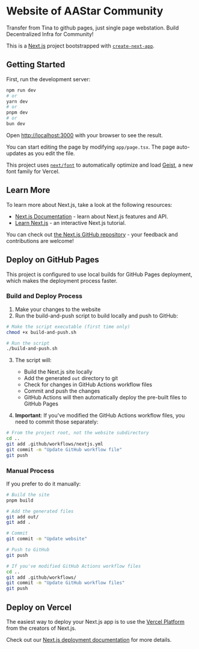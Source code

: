 # Website of AAStar Community
Transfer from Tina to github pages, just single page webstation.
Build Decentralized Infra for Community!




This is a [Next.js](https://nextjs.org) project bootstrapped with [`create-next-app`](https://nextjs.org/docs/app/api-reference/cli/create-next-app).

## Getting Started

First, run the development server:

```bash
npm run dev
# or
yarn dev
# or
pnpm dev
# or
bun dev
```

Open [http://localhost:3000](http://localhost:3000) with your browser to see the result.

You can start editing the page by modifying `app/page.tsx`. The page auto-updates as you edit the file.

This project uses [`next/font`](https://nextjs.org/docs/app/building-your-application/optimizing/fonts) to automatically optimize and load [Geist](https://vercel.com/font), a new font family for Vercel.

## Learn More

To learn more about Next.js, take a look at the following resources:

- [Next.js Documentation](https://nextjs.org/docs) - learn about Next.js features and API.
- [Learn Next.js](https://nextjs.org/learn) - an interactive Next.js tutorial.

You can check out [the Next.js GitHub repository](https://github.com/vercel/next.js) - your feedback and contributions are welcome!

## Deploy on GitHub Pages

This project is configured to use local builds for GitHub Pages deployment, which makes the deployment process faster.

### Build and Deploy Process

1. Make your changes to the website
2. Run the build-and-push script to build locally and push to GitHub:

```bash
# Make the script executable (first time only)
chmod +x build-and-push.sh

# Run the script
./build-and-push.sh
```

3. The script will:
   - Build the Next.js site locally
   - Add the generated `out` directory to git
   - Check for changes in GitHub Actions workflow files
   - Commit and push the changes
   - GitHub Actions will then automatically deploy the pre-built files to GitHub Pages

4. **Important**: If you've modified the GitHub Actions workflow files, you need to commit those separately:

```bash
# From the project root, not the website subdirectory
cd ..
git add .github/workflows/nextjs.yml
git commit -m "Update GitHub workflow file"
git push
```

### Manual Process

If you prefer to do it manually:

```bash
# Build the site
pnpm build

# Add the generated files
git add out/
git add .

# Commit
git commit -m "Update website"

# Push to GitHub
git push

# If you've modified GitHub Actions workflow files
cd ..
git add .github/workflows/
git commit -m "Update GitHub workflow files"
git push
```

## Deploy on Vercel

The easiest way to deploy your Next.js app is to use the [Vercel Platform](https://vercel.com/new?utm_medium=default-template&filter=next.js&utm_source=create-next-app&utm_campaign=create-next-app-readme) from the creators of Next.js.

Check out our [Next.js deployment documentation](https://nextjs.org/docs/app/building-your-application/deploying) for more details.

